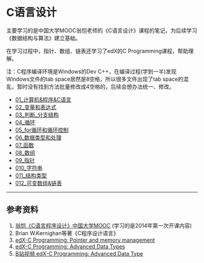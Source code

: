 # C语言设计

主要学习的是中国大学MOOC翁恺老师的《C语言设计》课程的笔记，为后续学习《数据结构与算法》建立基础。

在学习过程中，指针、数组、链表还学习了edX的C Programming课程，帮助理解。

注：C程序编译环境是Windows的Dev C++，在编译过程(学到一半)发现Windows文件的tab space居然是8空格，所以很多文件出现了tab space的混乱，暂时没有找到方法批量修改成4空格的，后续会想办法统一、修改。

- [01_计算机&程序&C语言](./01_计算机&程序&C语言)
- [02_变量和表达式](./02_变量和表达式)
- [03_判断_分支结构](./03_判断_分支结构)
- [04_循环](./04_循环)
- [05_for循环和循环控制](./05_for循环和循环控制)
- [06_数据类型和处理](./06_数据类型和处理)
- [07_函数](./07_函数)
- [08_数组](./08_数组)
- [09_指针](./09_指针)
- [010_字符串](./010_字符串)
- [011_结构类型](./011_结构类型)
- [012_可变数组&链表](./012_可变数组&链表)



-----

## 参考资料

1. [翁恺《C语言程序设计》中国大学MOOC](<http://www.icourse163.org/course/ZJU-9001>) (学习的是2014年第一次开课内容)
2. Brian W.Kernighan等著《C程序设计语言》
3. [edX-C Programming: Pointer and memory management](https://www.edx.org/course/c-programming-pointers-and-memory-management)
4. [edX-C Programming: Advanced Data Types](https://www.edx.org/course/c-programming-advanced-data-types)
5. [B站视频 edX-C Programming: Advanced Data Type](https://www.bilibili.com/video/av78845925)

